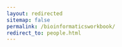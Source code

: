 ```yaml
---
layout: redirected
sitemap: false
permalink: /bioinformaticsworkbook/
redirect_to: people.html
---
```

